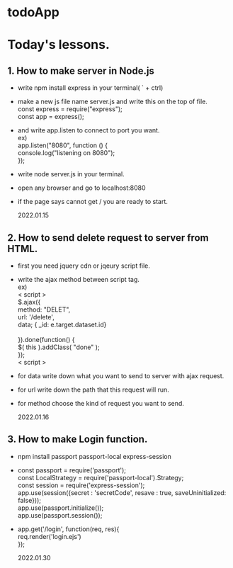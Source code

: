 # todoApp

# Today's lessons.

## 1. How to make server in Node.js

- write npm install express in your terminal( ` + ctrl)
- make a new js file name server.js and write this on the top of file.
  <br> const express = require("express");
  <br> const app = express();
- and write app.listen to connect to port you want.
  <br> ex)
  <br> app.listen("8080", function () {
  <br> console.log("listening on 8080");
  <br> });
- write node server.js in your terminal.
- open any browser and go to localhost:8080
- if the page says cannot get / you are ready to start.

  2022.01.15

## 2. How to send delete request to server from HTML.

- first you need jquery cdn or jqeury script file.
- write the ajax method between script tag.
  <br> ex)
  <br> < script >
  <br> $.ajax({
  <br> method: "DELET",
  <br> url: '/delete',
  <br> data; { \_id: e.target.dataset.id}  
  <br> }).done(function() {
  <br> $( this ).addClass( "done" );
  <br> });
  <br> < script >
- for data write down what you want to send to server with ajax request.
- for url write down the path that this request will run.
- for method choose the kind of request you want to send.

  2022.01.16

## 3. How to make Login function.

- npm install passport passport-local express-session
- const passport = require('passport');
  <br> const LocalStrategy = require('passport-local').Strategy;
  <br> const session = require('express-session');
  <br> app.use(session({secret : 'secretCode', resave : true, saveUninitialized: false}));
  <br> app.use(passport.initialize());
  <br> app.use(passport.session());
- app.get('/login', function(req, res){
  <br> req.render('login.ejs')
  <br>});

  2022.01.30

